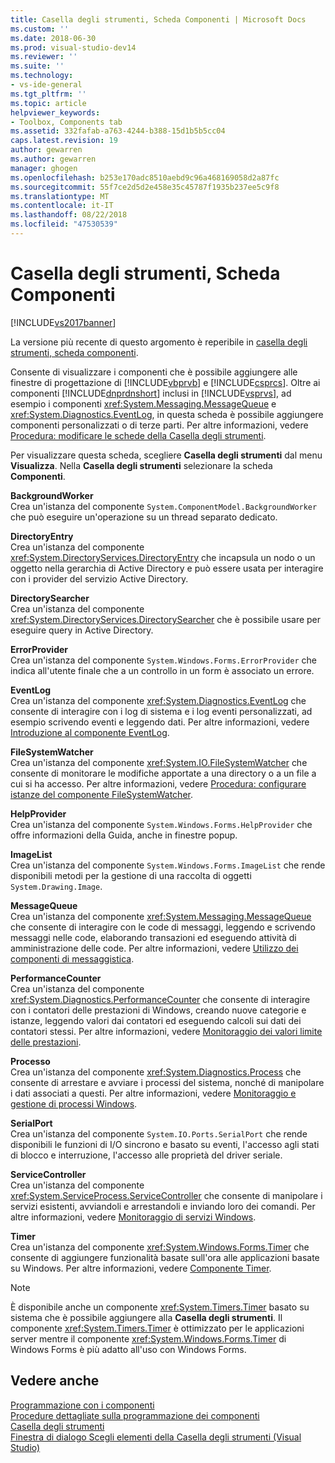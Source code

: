 ```yaml
---
title: Casella degli strumenti, Scheda Componenti | Microsoft Docs
ms.custom: ''
ms.date: 2018-06-30
ms.prod: visual-studio-dev14
ms.reviewer: ''
ms.suite: ''
ms.technology:
- vs-ide-general
ms.tgt_pltfrm: ''
ms.topic: article
helpviewer_keywords:
- Toolbox, Components tab
ms.assetid: 332fafab-a763-4244-b388-15d1b5b5cc04
caps.latest.revision: 19
author: gewarren
ms.author: gewarren
manager: ghogen
ms.openlocfilehash: b253e170adc8510aebd9c96a468169058d2a87fc
ms.sourcegitcommit: 55f7ce2d5d2e458e35c45787f1935b237ee5c9f8
ms.translationtype: MT
ms.contentlocale: it-IT
ms.lasthandoff: 08/22/2018
ms.locfileid: "47530539"
---
```

# <a name="toolbox-components-tab"></a>Casella degli strumenti, Scheda Componenti
[!INCLUDE[vs2017banner](../../includes/vs2017banner.md)]

La versione più recente di questo argomento è reperibile in [casella degli strumenti, scheda componenti](https://docs.microsoft.com/visualstudio/ide/reference/toolbox-components-tab).  
  
  
Consente di visualizzare i componenti che è possibile aggiungere alle finestre di progettazione di [!INCLUDE[vbprvb](../../includes/vbprvb-md.md)] e [!INCLUDE[csprcs](../../includes/csprcs-md.md)]. Oltre ai componenti [!INCLUDE[dnprdnshort](../../includes/dnprdnshort-md.md)] inclusi in [!INCLUDE[vsprvs](../../includes/vsprvs-md.md)], ad esempio i componenti <xref:System.Messaging.MessageQueue> e <xref:System.Diagnostics.EventLog>, in questa scheda è possibile aggiungere componenti personalizzati o di terze parti. Per altre informazioni, vedere [Procedura: modificare le schede della Casella degli strumenti](http://msdn.microsoft.com/en-us/21285050-cadd-455a-b1f5-a2289a89c4db).  
  
 Per visualizzare questa scheda, scegliere **Casella degli strumenti** dal menu **Visualizza**. Nella **Casella degli strumenti** selezionare la scheda **Componenti**.  
  
 **BackgroundWorker**  
 Crea un'istanza del componente `System.ComponentModel.BackgroundWorker` che può eseguire un'operazione su un thread separato dedicato.  
  
 **DirectoryEntry**  
 Crea un'istanza del componente <xref:System.DirectoryServices.DirectoryEntry> che incapsula un nodo o un oggetto nella gerarchia di Active Directory e può essere usata per interagire con i provider del servizio Active Directory.  
  
 **DirectorySearcher**  
 Crea un'istanza del componente <xref:System.DirectoryServices.DirectorySearcher> che è possibile usare per eseguire query in Active Directory.  
  
 **ErrorProvider**  
 Crea un'istanza del componente `System.Windows.Forms.ErrorProvider` che indica all'utente finale che a un controllo in un form è associato un errore.  
  
 **EventLog**  
 Crea un'istanza del componente <xref:System.Diagnostics.EventLog> che consente di interagire con i log di sistema e i log eventi personalizzati, ad esempio scrivendo eventi e leggendo dati. Per altre informazioni, vedere [Introduzione al componente EventLog](http://msdn.microsoft.com/en-us/a2ba4f28-4b1a-435e-99ef-51b28e21f805).  
  
 **FileSystemWatcher**  
 Crea un'istanza del componente <xref:System.IO.FileSystemWatcher> che consente di monitorare le modifiche apportate a una directory o a un file a cui si ha accesso. Per altre informazioni, vedere [Procedura: configurare istanze del componente FileSystemWatcher](http://msdn.microsoft.com/en-us/2e628234-4951-4135-8a86-28b924070d50).  
  
 **HelpProvider**  
 Crea un'istanza del componente `System.Windows.Forms.HelpProvider` che offre informazioni della Guida, anche in finestre popup.  
  
 **ImageList**  
 Crea un'istanza del componente `System.Windows.Forms.ImageList` che rende disponibili metodi per la gestione di una raccolta di oggetti `System.Drawing.Image`.  
  
 **MessageQueue**  
 Crea un'istanza del componente <xref:System.Messaging.MessageQueue> che consente di interagire con le code di messaggi, leggendo e scrivendo messaggi nelle code, elaborando transazioni ed eseguendo attività di amministrazione delle code. Per altre informazioni, vedere [Utilizzo dei componenti di messaggistica](http://msdn.microsoft.com/en-us/922dbac7-26f0-4e39-b666-ccfc184793d7).  
  
 **PerformanceCounter**  
 Crea un'istanza del componente <xref:System.Diagnostics.PerformanceCounter> che consente di interagire con i contatori delle prestazioni di Windows, creando nuove categorie e istanze, leggendo valori dai contatori ed eseguendo calcoli sui dati dei contatori stessi. Per altre informazioni, vedere [Monitoraggio dei valori limite delle prestazioni](http://msdn.microsoft.com/en-us/b8b44a55-31d0-4b45-9517-8c1b1e4fdc91).  
  
 **Processo**  
 Crea un'istanza del componente <xref:System.Diagnostics.Process> che consente di arrestare e avviare i processi del sistema, nonché di manipolare i dati associati a questi. Per altre informazioni, vedere [Monitoraggio e gestione di processi Windows](http://msdn.microsoft.com/en-us/a86bd4c1-b92c-49a0-8f32-61d67837b45e).  
  
 **SerialPort**  
 Crea un'istanza del componente `System.IO.Ports.SerialPort` che rende disponibili le funzioni di I/O sincrono e basato su eventi, l'accesso agli stati di blocco e interruzione, l'accesso alle proprietà del driver seriale.  
  
 **ServiceController**  
 Crea un'istanza del componente <xref:System.ServiceProcess.ServiceController> che consente di manipolare i servizi esistenti, avviandoli e arrestandoli e inviando loro dei comandi. Per altre informazioni, vedere [Monitoraggio di servizi Windows](http://msdn.microsoft.com/en-us/4542ee3f-e052-4cb9-8726-58e9420de222).  
  
 **Timer**  
 Crea un'istanza del componente <xref:System.Windows.Forms.Timer> che consente di aggiungere funzionalità basate sull'ora alle applicazioni basate su Windows. Per altre informazioni, vedere [Componente Timer](http://msdn.microsoft.com/library/6700e534-6382-43d5-98ed-14205435fff7).  
  
> [!NOTE]
>  È disponibile anche un componente <xref:System.Timers.Timer> basato su sistema che è possibile aggiungere alla **Casella degli strumenti**. Il componente <xref:System.Timers.Timer> è ottimizzato per le applicazioni server mentre il componente <xref:System.Windows.Forms.Timer> di Windows Forms è più adatto all'uso con Windows Forms.  
  
## <a name="see-also"></a>Vedere anche  
 [Programmazione con i componenti](http://msdn.microsoft.com/library/d4d4fcb4-e0b8-46b3-b679-7ee0026eb9e3)   
 [Procedure dettagliate sulla programmazione dei componenti](http://msdn.microsoft.com/library/373cacf7-479e-4b05-991c-5cb18824e913)   
 [Casella degli strumenti](../../ide/reference/toolbox.md)   
 [Finestra di dialogo Scegli elementi della Casella degli strumenti (Visual Studio)](http://msdn.microsoft.com/en-us/bd07835f-18a8-433e-bccc-7141f65263bb)



